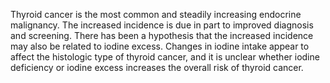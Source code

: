Thyroid cancer is the most common and steadily increasing endocrine malignancy. The increased incidence is due in part to improved diagnosis and screening. There has been a hypothesis that the increased incidence may also be related to iodine excess. Changes in iodine intake appear to affect the histologic type of thyroid cancer, and it is unclear whether iodine deficiency or iodine excess increases the overall risk of thyroid cancer.
